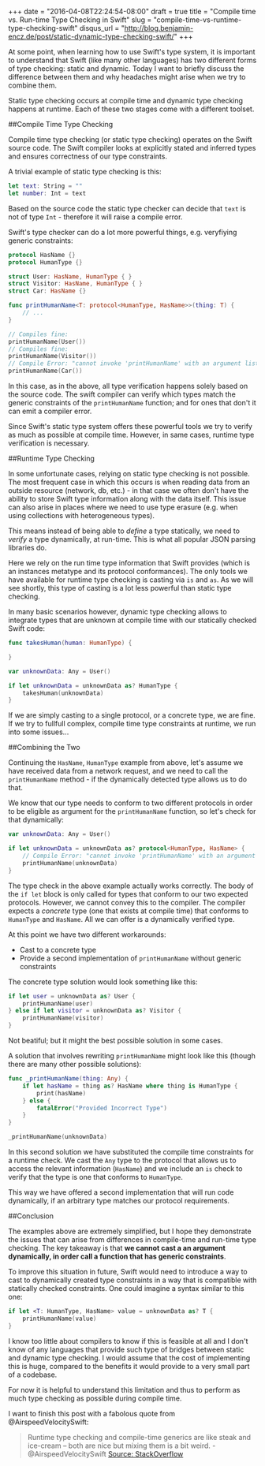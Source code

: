 +++
date = "2016-04-08T22:24:54-08:00"
draft = true
title = "Compile time vs. Run-time Type Checking in Swift"
slug = "compile-time-vs-runtime-type-checking-swift"
disqus_url = "http://blog.benjamin-encz.de/post/static-dynamic-type-checking-swift/"
+++

At some point, when learning how to use Swift's type system, it is important to understand that Swift (like many other languages) has two different forms of type checking: static and dynamic. Today I want to briefly discuss the difference between them and why headaches might arise when we try to combine them.

Static type checking occurs at compile time and dynamic type checking happens at runtime. Each of these two stages come with a different toolset.

##Compile Time Type Checking

Compile time type checking (or static type checking) operates on the Swift source code. The Swift compiler looks at explicitly stated and inferred types and ensures correctness of our type constraints.

A trivial example of static type checking is this:
```swift
let text: String = ""
let number: Int = text
```

Based on the source code the static type checker can decide that `text` is not of type `Int` - therefore it will raise a compile error.

Swift's type checker can do a lot more powerful things, e.g. veryfiying generic constraints:

```swift
protocol HasName {}
protocol HumanType {}

struct User: HasName, HumanType { }
struct Visitor: HasName, HumanType { }
struct Car: HasName {}

func printHumanName<T: protocol<HumanType, HasName>>(thing: T) {
    // ...
}

// Compiles fine:
printHumanName(User())
// Compiles fine:
printHumanName(Visitor())
// Compile Error: "cannot invoke 'printHumanName' with an argument list of type '(Car)'"
printHumanName(Car())
```

In this case, as in the above, all type verification happens solely based on the source code. The swift compiler can verify which types match the generic constraints of the `printHumanName` function; and for ones that don't it can emit a compiler error.

Since Swift's static type system offers these powerful tools we try to verify as much as possible at compile time. However, in same cases, runtime type verification is necessary.

##Runtime Type Checking

In some unfortunate cases, relying on static type checking is not possible. The most frequent case in which this occurs is when reading data from an outside resource (network, db, etc.) - in that case we often don't have the ability to store Swift type information along with the data itself. This issue can also arise in places where we need to use type erasure (e.g. when using collections with heterogeneous types).

This means instead of being able to *define* a type statically, we need to *verify* a type dynamically, at run-time. This is what all popular JSON parsing libraries do. 

Here we rely on the run time type information that Swift provides (which is an instances metatype and its protocol conformances). The only tools we have available for runtime type checking is casting via `is` and `as`. As we will see shortly, this type of casting is a lot less powerful than static type checking.

In many basic scenarios however, dynamic type checking allows to integrate types that are unknown at compile time with our statically checked Swift code:

```swift
func takesHuman(human: HumanType) {

}

var unknownData: Any = User()

if let unknownData = unknownData as? HumanType {
    takesHuman(unknownData)
}
```

If we are simply casting to a single protocol, or a concrete type, we are fine. If we try to fullfull complex, compile time type constraints at runtime, we run into some issues...

##Combining the Two

Continuing the `HasName`, `HumanType` example from above, let's assume we have received data from a network request, and we need to call the `printHumanName` method - if the dynamically detected type allows us to do that.

We know that our type needs to conform to two different protocols in order to be eligible as argument for the `printHumanName` function, so let's check for that dynamically:

```swift
var unknownData: Any = User()

if let unknownData = unknownData as? protocol<HumanType, HasName> {
    // Compile Error: "cannot invoke 'printHumanName' with an argument list of type '(protocol<HasName, HumanType>)'"
    printHumanName(unknownData)
}
```
The type check in the above example actually works correctly. The body of the `if let` block is only called for types that conform to our two expected protocols. However, we cannot convey this to the compiler. The compiler expects a *concrete* type (one that exists at compile time) that conforms to `HumanType` and `HasName`. All we can offer is a dynamically verified type.

At this point we have two different workarounds: 

- Cast to a concrete type
- Provide a second implementation of `printHumanName` without generic constraints

The concrete type solution would look something like this:

```swift
if let user = unknownData as? User {
    printHumanName(user)
} else if let visitor = unknownData as? Visitor {
    printHumanName(visitor)
}
```

Not beatiful; but it might the best possible solution in some cases.

A solution that involves rewriting `printHumanName` might look like this (though there are many other possible solutions):

```swift
func _printHumanName(thing: Any) {
    if let hasName = thing as? HasName where thing is HumanType {
        print(hasName)
    } else {
        fatalError("Provided Incorrect Type")
    }
}

_printHumanName(unknownData)
```

In this second solution we have substituted the compile time constraints for a runtime check. We cast the `Any` type to the protocol that allows us to access the relevant information (`HasName`) and we include an `is` check to verify that the type is one that conforms to `HumanType`.

This way we have offered a second implementation that will run code dynamically, if an arbitrary type matches our protocol requirements.

##Conclusion

The examples above are extremely simplified, but I hope they demonstrate the issues that can arise from differences in compile-time and run-time type checking. The key takeaway is that **we cannot cast a an argument dynamically, in order call a function that has generic constraints**.

To improve this situation in future, Swift would need to introduce a way to cast to dynamically created type constraints in a way that is compatible with statically checked constraints. One could imagine a syntax similar to this one:

```swift
if let <T: HumanType, HasName> value = unknownData as? T {
	printHumanName(value)
}
```

I know too little about compilers to know if this is feasible at all and I don't know of any languages that provide such type of bridges between static and dynamic type checking. I would assume that the cost of implementing this is huge, compared to the benefits it would provide to a very small part of a codebase.

For now it is helpful to understand this limitation and thus to perform as much type checking as possible during compile time.

I want to finish this post with a fabolous quote from @AirspeedVelocitySwift:

> Runtime type checking and compile-time generics are like steak and ice-cream – both are nice but mixing them is a bit weird. - @AirspeedVelocitySwift [Source: StackOverflow](http://stackoverflow.com/questions/28124684/swift-check-if-generic-type-conforms-to-protocol)
